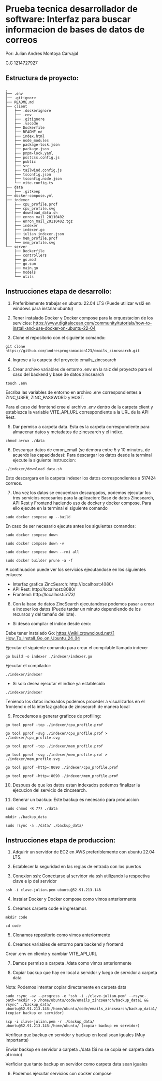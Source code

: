 # Prueba tecnica desarrollador de software: Interfaz para buscar informacion de bases de datos de correos

Por: Julian Andres Montoya Carvajal

C.C 1214727927

## Estructura de proyecto:

```
.
├── .env
├── .gitignore
├── README.md
├── client
│   ├── .dockerignore
│   ├── .env
│   ├── .gitignore
│   ├── .vscode
│   ├── Dockerfile
│   ├── README.md
│   ├── index.html
│   ├── node_modules
│   ├── package-lock.json
│   ├── package.json
│   ├── pnpm-lock.yaml
│   ├── postcss.config.js
│   ├── public
│   ├── src
│   ├── tailwind.config.js
│   ├── tsconfig.json
│   ├── tsconfig.node.json
│   └── vite.config.ts
├── data
│   ├── .gitkeep
├── docker-compose.yml
├── indexer
│   ├── cpu_profile.prof
│   ├── cpu_profile.svg
│   ├── download_data.sh
│   ├── enron_mail_20110402
│   ├── enron_mail_20110402.tgz
│   ├── indexer
│   ├── indexer.go
│   ├── julian_indexer.json
│   ├── mem_profile.prof
│   └── mem_profile.svg
└── server
    ├── Dockerfile
    ├── controllers
    ├── go.mod
    ├── go.sum
    ├── main.go
    ├── models
    └── utils
```

## Instrucciones etapa de desarrollo: 
1) Preferiblemente trabajar en ubuntu 22.04 LTS (Puede utilizar wsl2 en windows para instalar ubuntu)

2) Tener instalado Docker y Docker compose para la orquestacion de los servicios: https://www.digitalocean.com/community/tutorials/how-to-install-and-use-docker-on-ubuntu-22-04

3) Clone el repositorio con el siguiente comando:

```
git clone https://github.com/andresprogramacion123/emails_zincsearch.git
```

4) Ingrese a la carpeta del proyecto emails_zincsearch

4) Crear archivo variables de entorno .env en la raiz del proyecto para el caso del backend y base de datos zincsearch

```
touch .env
```

Escriba las variables de entorno en archivo .env correspondientes a ZINC_USER, ZINC_PASSWORD y HOST.

Para el caso del frontend cree el archivo .env dentro de la carpeta client y establezca la variable VITE_API_URL correspondiente a la URL de la API Rest.

5) Dar permiso a carpeta data. Esta es la carpeta correspondiente para almacenar datos y metadatos de zincsearch y el indixe.

```
chmod a+rwx ./data
```

6) Descargar datos de enron_email (se demora entre 5 y 10 minutos, de acuerdo las capacidades): Para descargar los datos desde la terminal ejecute la siguiente instruccion:

```
./indexer/download_data.sh
```

Esto descargara en la carpeta indexer los datos correspondientes a 517424 correos.

7) Una vez los datos se encuentran descargados, podemos ejecutar los tres servicios necesarios para la aplicacion: Base de datos Zincsearch, API Rest y Frontend haciendo uso de docker y docker compose. Para ello ejecute en la terminal el siguiente comando

```
sudo docker compose up --build
```

En caso de ser necesario ejecute antes los siguientes comandos:

```
sudo docker compose down
```

```
sudo docker compose down -v
```

```
sudo docker compose down --rmi all
```

```
sudo docker builder prune -a -f
```

A continuacion puede ver los servicios ejecutandose en los siguientes enlaces:

* Interfaz grafica ZincSearch: http://localhost:4080/
* API Rest: http://localhost:8080/
* Frontend: http://localhost:5173/

8) Con la base de datos ZincSearch ejecutandose podemos pasar a crear e indexer los datos (Puede tardar un minuto dependiendo de los recursos y del tamaño del lote).

* Si desea compilar el indice desde cero:

Debe tener instalado Go: https://wiki.crowncloud.net/?How_To_Install_Go_on_Ubuntu_24_04

Ejecutar el siguiente comando para crear el compilable llamado indexer

```
go build -o indexer ./indexer/indexer.go
```

Ejecutar el compilador:

```
./indexer/indexer
```

* Si solo desea ejecutar el indice ya establecido

```
./indexer/indexer
```

Teniendo los datos indexados podemos proceder a visualizarlos en el frontend o el la interfaz grafica de zincsearch de manera local

9) Procedemos a generar graficos de profiling:

```
go tool pprof -top ./indexer/cpu_profile.prof
```

```
go tool pprof -svg ./indexer/cpu_profile.prof > ./indexer/cpu_profile.svg
```

```
go tool pprof -top ./indexer/mem_profile.prof

```

```
go tool pprof -svg ./indexer/mem_profile.prof > ./indexer/mem_profile.svg
```

```
go tool pprof -http=:8090 ./indexer/cpu_profile.prof
```

```
go tool pprof -http=:8090 ./indexer/mem_profile.prof
```

10) Despues de que los datos estan indexados podemos finalizar la ejecucion del servicio de zincsearch.

11) Generar un backup: Este backup es necesario para produccion

```
sudo chmod -R 777 ./data
```

```
mkdir ./backup_data
```

```
sudo rsync -a ./data/ ./backup_data/
```

## Instrucciones etapa de produccion:

1) Adquirir un servidor de EC2 en AWS preferiblemente con ubuntu 22.04 LTS.

2) Establecer la seguridad en las reglas de entrada con los puertos

3) Conexion ssh: Conectarse al servidor via ssh utilizando la respectiva clave e ip del servidor

```
ssh -i clave-julian.pem ubuntu@52.91.213.148
```

4) Instalar Docker y Docker compose como vimos anteriormente

5) Creamos carpeta code e ingresamos

```
mkdir code
```

```
cd code
```

5) Clonamos repositorio como vimos anteriormente

6) Creamos variables de entorno para backend y frontend

Crear .env en cliente y cambiar VITE_API_URL

7) Damos permiso a carpeta ./data como vimos anteriormente

8) Copiar backup que hay en local a servidor y luego de servidor a carpeta data

Nota: Podemos intentar copiar directamente en carpeta data

```
sudo rsync -av --progress -e "ssh -i ./clave-julian.pem" --rsync-path="mkdir -p /home/ubuntu/code/emails_zincsearch/backup_data1 && rsync" ./backup_data/ ubuntu@52.91.213.148:/home/ubuntu/code/emails_zincsearch/backup_data1/ (copiar backup en servidor)
```

```
scp -i clave-julian.pem -r ./backup_data/ ubuntu@52.91.213.148:/home/ubuntu/ (copiar backup en servidor)
```

Verificar que backup en servidor y backup en local sean iguales (Muy importante)

Enviar backup en servidor a carpeta ./data (Si no se copia en carpeta data al inicio)

Verficiar que tanto backup en servidor como carpeta data sean iguales

9) Podemos ejecutar servicios con docker compose 

